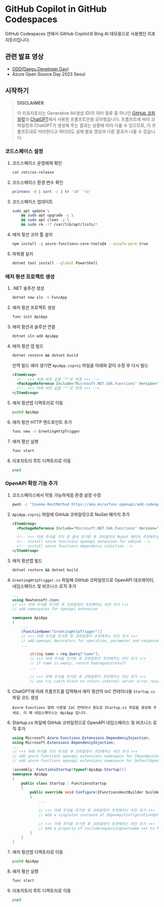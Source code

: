 # GitHub Copilot in GitHub Codespaces

GitHub Codespaces 안에서 GitHub Copilot과 Bing AI 데모용으로 사용했던 리포지토리입니다.


## 관련 발표 영상

* [DDD(Daegu Developer Day)](https://www.youtube.com/live/HIQNLITA6dE?feature=share&t=6212)
* Azure Open Source Day 2023 Seoul


## 시작하기

> **DISCLAIMER**:
> 
> 이 리포지토리는 Generative AI(생성 ID)의 여러 종류 중 하나인 [GitHub 코파일럿][gh copilot]과 [ChatGPT][chatgpt]에서 사용한 프롬프트만을 모아뒀습니다. 프롬프트에 따라 코파일럿과 ChatGPT가 생성해 주는 결과는 상황에 따라 다를 수 있으므로, 이 프롬프트대로 따라한다고 하더라도 실제 발표 영상과 다른 결과가 나올 수 있습니다.


### 코드스페이스 설정

1. 코드스페이스 운영체제 확인

    ```bash
    cat /etc/os-release
    ```

2. 코드스페이스 환경 변수 확인

    ```bash
    printenv -0 | sort -z | tr '\0' '\n'
    ```

3. 코드스페이스 업데이트

    ```bash
    sudo apt update \
        && sudo apt upgrade -y \
        && sudo apt clean -y \
        && sudo rm -rf /var/lib/apt/lists/*
    ```

4. 애저 펑션 코어 툴 설치

    ```bash
    npm install -g azure-functions-core-tools@4 --unsafe-perm true
    ```

5. 파워셸 설치

    ```bash
    dotnet tool install --global PowerShell
    ```

### 애저 펑션 프로젝트 생성

1. .NET 솔루션 생성

    ```bash
    dotnet new sln -n FuncApp
    ```

2. 애저 펑션 프로젝트 생성

    ```bash
    func init ApiApp
    ```

3. 애저 펑션과 솔루션 연결

    ```bash
    dotnet sln add ApiApp
    ```

4. 애저 펑션 앱 빌드

    ```bash
    dotnet restore && dotnet build
    ```

   만약 빌드 에러 생기면 `ApiApp.csproj` 파일을 아래와 같이 수정 후 다시 빌드

    ```xml
    <ItemGroup>
      <!-- ⬇️⬇️⬇️ 아래 버전 값을 "*"로 변경 ⬇️⬇️⬇️ -->
      <PackageReference Include="Microsoft.NET.Sdk.Functions" Version="4.1.1" />
      <!-- ⬆️⬆️⬆️ 아래 버전 값을 "*"로 변경 ⬆️⬆️⬆️ -->
    </ItemGroup>
    ```

5. 애저 펑션앱 디렉토리로 이동

    ```bash
    pushd ApiApp
    ```

6. 애저 펑션 HTTP 엔드포인트 추가

    ```bash
    func new -n GreetingHttpTrigger
    ```

7. 애저 평선 실행

    ```bash
    func start
    ```

8. 리포지토리 루트 디렉토리로 이동

    ```bash
    popd
    ```

### OpenAPI 확장 기능 추가

1. 코드스페이스에서 작동 가능하게끔 환경 설정 수정

    ```bash
    pwsh -c "Invoke-RestMethod https://aka.ms/azfunc-openapi/add-codespaces.ps1 | Invoke-Expression"
    ```

2. `ApiApp.csproj` 파일에 GitHub 코파일럿으로 NuGet 패키지 추가

    ```xml
    <ItemGroup>
      <PackageReference Include="Microsoft.NET.Sdk.Functions" Version="*" />

      <!-- ⬇️⬇️⬇️ 아래 주석을 각각 한 줄씩 추가한 후 코파일럿이 NuGet 패키지 추천해주는 것 추가 ⬇️⬇️⬇️ -->
      <!-- install azure functions openapi extension for webjob -->
      <!-- install azure functions dependency injection -->
    </ItemGroup>
    ```

3. 애저 펑션앱 빌드

    ```bash
    dotnet restore && dotnet build
    ```

4. `GreetingHttpTrigger.cs` 파일에 GitHub 코파일럿으로 OpenAPI 데코레이터, 네임스페이스 및 비즈니스 로직 추가

    ```csharp
    ...
    using Newtonsoft.Json;
    // ⬇️⬇️⬇️ 아래 주석을 추가한 후 코파일럿이 추천해주는 라인 추가 ⬇️⬇️⬇️
    // add namespaces for openapi extension

    namespace ApiApp
    {
        ...
        [FunctionName("GreetingHttpTrigger")]
        // ⬇️⬇️⬇️ 아래 주석을 추가한 후 코파일럿이 추천해주는 라인 추가 ⬇️⬇️⬇️
        // add openapi decorators for operation, parameter and responses of OK, BadRequest and InternalServerError
        ...

            string name = req.Query["name"];
            // ⬇️⬇️⬇️ 아래 주석을 추가한 후 코파일럿이 추천해주는 라인 추가 ⬇️⬇️⬇️
            // if name is empty, return badrequestresult
            ...

            // ⬇️⬇️⬇️ 아래 주석을 추가한 후 코파일럿이 추천해주는 라인 추가 ⬇️⬇️⬇️
            // use try catch block to return internal server error result if exception is thrown
    ```

5. ChatGPT에 아래 프롬프트를 입력해서 애저 펑션의 IoC 컨테이너용 `Startup.cs` 파일 코드 생성

    ```text
    Azure Functions 앱에 사용할 IoC 컨테이너 용도로 Startup.cs 파일을 생성해 주세요. 이 때 네임스페이스는 ApiApp 입니다.
    ```

6. Startup.cs 파일에 GitHub 코파일럿으로 OpenAPI 네임스페이스 및 비즈니스 로직 추가

    ```csharp
    using Microsoft.Azure.Functions.Extensions.DependencyInjection;
    using Microsoft.Extensions.DependencyInjection;
    ...
    // ⬇️⬇️⬇️ 아래 주석을 각각 추가한 후 코파일럿이 추천해주는 라인 추가 ⬇️⬇️⬇️
    // add azure functions openapi extensions namespace for IOpenApiConfigurationOptions
    // add azure functions openapi extensions namespace for DefaultOpenApiConfigurationOptions
    
    [assembly: FunctionsStartup(typeof(ApiApp.Startup))]
    namespace ApiApp
    {
        public class Startup : FunctionsStartup
        {
            public override void Configure(IFunctionsHostBuilder builder)
            {
                ...
    
                // ⬇️⬇️⬇️ 아래 주석을 추가한 후 코파일럿이 추천해주는 라인 추가 ⬇️⬇️⬇️
                // Add a singleton instance of IOpenApiConfigurationOptions that is initiated from DefaultOpenApiConfigurationOptions.
    
                // ⬇️⬇️⬇️ 아래 주석을 추가한 후 코파일럿이 추천해주는 라인 추가 ⬇️⬇️⬇️
                // Add a property of includerequestinghostname set to false
            }
        }
    }
    ```

7. 애저 펑션앱 디렉토리로 이동

    ```bash
    pushd ApiApp
    ```

8. 애저 평선 실행

    ```bash
    func start
    ```

9. 리포지토리 루트 디렉토리로 이동

    ```bash
    popd
    ```

[gh copilot]: https://github.com/features/copilot
[chatgpt]: https://chat.openai.com
